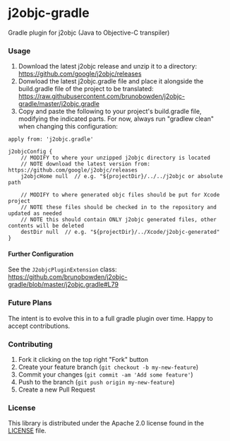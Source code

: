 # j2objc-gradle
Gradle plugin for j2objc (Java to Objective-C transpiler)

### Usage

1. Download the latest j2objc release and unzip it to a directory: https://github.com/google/j2objc/releases
1. Donwload the latest j2objc.gradle file and place it alongside the build.gradle file of the project to be translated:  https://raw.githubusercontent.com/brunobowden/j2objc-gradle/master/j2objc.gradle
1. Copy and paste the following to your project's build.gradle file, modifying the indicated parts. For now, always run "gradlew clean" when changing this configuration:

```
apply from: 'j2objc.gradle'

j2objcConfig {
    // MODIFY to where your unzipped j2objc directory is located
    // NOTE download the latest version from: https://github.com/google/j2objc/releases
    j2objcHome null  // e.g. "${projectDir}/../../j2objc or absolute path

    // MODIFY to where generated objc files should be put for Xcode project
    // NOTE these files should be checked in to the repository and updated as needed
    // NOTE this should contain ONLY j2objc generated files, other contents will be deleted
    destDir null  // e.g. "${projectDir}/../Xcode/j2objc-generated"
}
```

#### Further Configuration

See the ```J2objcPluginExtension``` class: https://github.com/brunobowden/j2objc-gradle/blob/master/j2objc.gradle#L79

### Future Plans

The intent is to evolve this in to a full gradle plugin over time. Happy to accept contributions.

### Contributing

1. Fork it clicking on the top right "Fork" button
1. Create your feature branch (`git checkout -b my-new-feature`)
1. Commit your changes (`git commit -am 'Add some feature'`)
1. Push to the branch (`git push origin my-new-feature`)
1. Create a new Pull Request

### License

This library is distributed under the Apache 2.0 license found in the
[LICENSE](./LICENSE) file.
